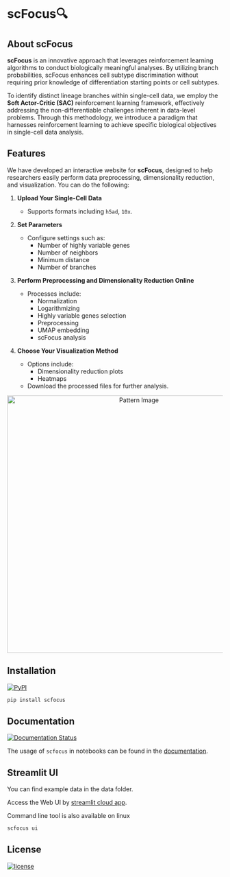 # scFocus🔍  

## About scFocus  

**scFocus** is an innovative approach that leverages reinforcement learning algorithms to conduct biologically meaningful analyses. By utilizing branch probabilities, scFocus enhances cell subtype discrimination without requiring prior knowledge of differentiation starting points or cell subtypes.  

To identify distinct lineage branches within single-cell data, we employ the **Soft Actor-Critic (SAC)** reinforcement learning framework, effectively addressing the non-differentiable challenges inherent in data-level problems. Through this methodology, we introduce a paradigm that harnesses reinforcement learning to achieve specific biological objectives in single-cell data analysis.  

## Features  

We have developed an interactive website for **scFocus**, designed to help researchers easily perform data preprocessing, dimensionality reduction, and visualization. You can do the following:  

1. **Upload Your Single-Cell Data**  
   - Supports formats including `h5ad`, `10x`. 

2. **Set Parameters**  
   - Configure settings such as:  
     - Number of highly variable genes  
     - Number of neighbors  
     - Minimum distance  
     - Number of branches  

3. **Perform Preprocessing and Dimensionality Reduction Online**  
   - Processes include:  
     - Normalization  
     - Logarithmizing  
     - Highly variable genes selection  
     - Preprocessing  
     - UMAP embedding  
     - scFocus analysis  

4. **Choose Your Visualization Method**  
   - Options include:  
     - Dimensionality reduction plots  
     - Heatmaps  
   - Download the processed files for further analysis.  

<p align="center">  
  <img src="source/_static/Pattern.png" alt="Pattern Image" width="600"/>  
</p>

## **Installation**

[![PyPI](https://img.shields.io/pypi/v/scfocus.svg?color=brightgreen&style=flat)](https://pypi.org/project/scfocus/)

``` bash
pip install scfocus
```

## **Documentation**

[![Documentation Status](https://readthedocs.org/projects/scfocus/badge/?version=latest)](https://scfocus.readthedocs.io/en/latest/?badge=latest)

The usage of `scfocus` in notebooks can be found in the [documentation](https://scfocus.readthedocs.io/en/latest/).

## **Streamlit UI**

You can find example data in the data folder.

Access the Web UI by [streamlit cloud app](https://scfocus.streamlit.app/).

Command line tool is also available on linux

```bash
scfocus ui
```

## **License**
<p>
    <a href="https://choosealicense.com/licenses/mit/" target="_blank">
        <img alt="license" src="https://img.shields.io/github/license/PeterPonyu/scfocus?style=flat-square&color=brightgreen"/>
    </a>
</p>
